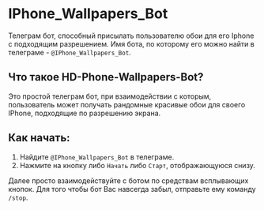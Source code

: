 # IPhone_Wallpapers_Bot

Телеграм бот, способный присылать пользователю обои для его Iphone с подходящим разрешением. Имя бота, по которому его можно найти в телеграме - `@IPhone_Wallpapers_Bot`.

## Что такое HD-Phone-Wallpapers-Bot?
Это простой телеграм бот, при взаимодействии с которым, пользователь может получать рандомные красивые обои  для своего IPhone, подходящие по разрешению экрана. 

## Как начать:
1. Найдите `@IPhone_Wallpapers_Bot` в телеграме.
2. Нажмите на кнопку либо `Начать` либо `Старт`, отображающуюся снизу.

Далее просто взаимодействуйте с ботом по средствам всплывающих кнопок.
Для того чтобы бот Вас навсегда забыл, отправьте ему команду `/stop`.
